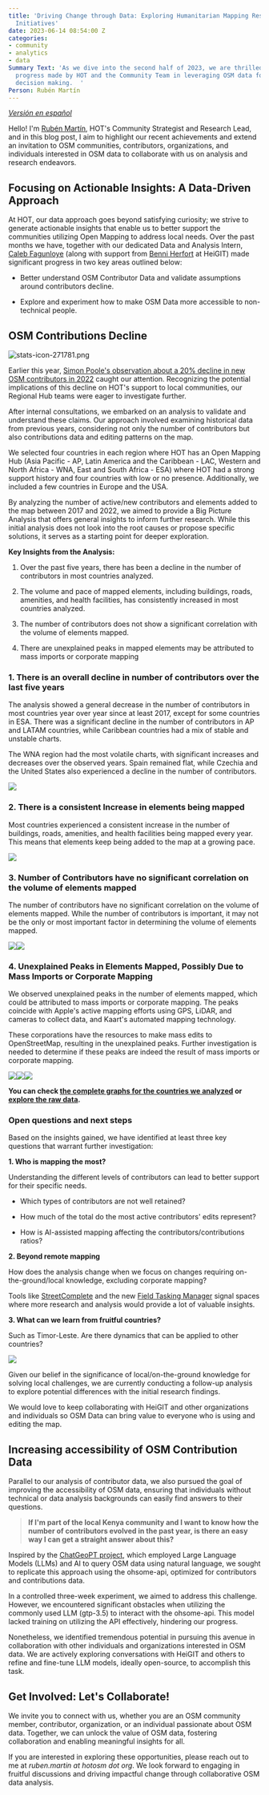 ```yaml
---
title: 'Driving Change through Data: Exploring Humanitarian Mapping Research and Analysis
  Initiatives'
date: 2023-06-14 08:54:00 Z
categories:
- community
- analytics
- data
Summary Text: 'As we dive into the second half of 2023, we are thrilled to share the
  progress made by HOT and the Community Team in leveraging OSM data for informed
  decision making.  '
Person: Rubén Martín
---
```


*[Versión en español](https://www.hotosm.org/updates/impulsando-el-cambio-a-traves-de-los-datos-explorando-las-iniciativas-de-investigacion-y-analisis-en-mapeo-humanitario/)*

Hello! I'm [Rubén Martín](https://www.hotosm.org/people/ruben-martin/), HOT's Community Strategist and Research Lead, and in this blog post, I aim to highlight our recent achievements and extend an invitation to OSM communities, contributors, organizations, and individuals interested in OSM data to collaborate with us on analysis and research endeavors.

## Focusing on Actionable Insights: A Data-Driven Approach

At HOT, our data approach goes beyond satisfying curiosity; we strive to generate actionable insights that enable us to better support the communities utilizing Open Mapping to address local needs. Over the past months we have, together with our dedicated Data and Analysis Intern, [Caleb Fagunloye](https://www.linkedin.com/in/olamiposi-fagunloye-264a2578/) (along with support from [Benni Herfort](https://www.geog.uni-heidelberg.de/gis/herfort.html) at HeiGIT) made significant progress in two key areas outlined below:

* Better understand OSM Contributor Data and validate assumptions around contributors decline.

* Explore and experiment how to make OSM Data more accessible to non-technical people.

## OSM Contributions Decline

![stats-icon-271781.png](https://cdn.hotosm.org/website/stats-icon-271781.png)

Earlier this year, [Simon Poole's observation about a 20% decline in new OSM contributors in 2022](https://www.openstreetmap.org/user/SimonPoole/diary/400701) caught our attention. Recognizing the potential implications of this decline on HOT's support to local communities, our Regional Hub teams were eager to investigate further.

After internal consultations, we embarked on an analysis to validate and understand these claims. Our approach involved examining historical data from previous years, considering not only the number of contributors but also contributions data and editing patterns on the map.

We selected four countries in each region where HOT has an Open Mapping Hub (Asia Pacific - AP, Latin America and the Caribbean - LAC, Western and North Africa - WNA, East and South Africa - ESA) where HOT had a strong support history and four countries with low or no presence. Additionally, we included a few countries in Europe and the USA.

By analyzing the number of active/new contributors and elements added to the map between 2017 and 2022, we aimed to provide a Big Picture Analysis that offers general insights to inform further research. While this initial analysis does not look into the root causes or propose specific solutions, it serves as a starting point for deeper exploration.

**Key Insights from the Analysis:**

1. Over the past five years, there has been a decline in the number of contributors in most countries analyzed.

2. The volume and pace of mapped elements, including buildings, roads, amenities, and health facilities, has consistently increased in most countries analyzed.

3. The number of contributors does not show a significant correlation with the volume of elements mapped.

4. There are unexplained peaks in mapped elements may be attributed to mass imports or corporate mapping

### 1. There is an overall decline in number of contributors over the last five years

The analysis showed a general decrease in the number of contributors in most countries year over year since at least 2017, except for some countries in ESA. There was a significant decline in the number of contributors in AP and LATAM countries, while Caribbean countries had a mix of stable and unstable charts.

The WNA region had the most volatile charts, with significant increases and decreases over the observed years. Spain remained flat, while Czechia and the United States also experienced a decline in the number of contributors.

![](https://lh3.googleusercontent.com/GAOwe7bBm-e8ijZKyKhT31EPmqO23SWQvXHO9861RjQdlLv9tu0M1UoRmvmBTGA7UZCvIRCBzy7WdwlmSbfcyRj8_HhQuglZIJvrBZJLzb_mpYav6wFgRCp56XixtaBHR0hAjoDUpLZNGJ59A2Ju4hE)

### 2. There is a consistent Increase in elements being mapped

Most countries experienced a consistent increase in the number of buildings, roads, amenities, and health facilities being mapped every year. This means that elements keep being added to the map at a growing pace.

![](https://lh6.googleusercontent.com/XiTr48GYcT4cnw9D7f7OtsHh6ujY5KXLrjKrYg5YKdH2MnScoMeBaXs37xYLxymflwQnlwqzCk5tFousex--nK79p12nkc92JElgyMgQmqiA-_PLCdLSnPUbljmYUH5tP0u7JisZquoyiRnnO3S35GY)

### 3. Number of Contributors have no significant correlation on the volume of elements mapped

The number of contributors have no significant correlation on the volume of elements mapped. While the number of contributors is important, it may not be the only or most important factor in determining the volume of elements mapped.

![](https://lh4.googleusercontent.com/GD2bVAr6IAAFnG2qdxduhXa2zjLegfIFTeGkIR8KrAw2kpLXhDbPpUsYlHHV6GKVmVhIbVZHOWfLEQW3rJsxsq6mtXGoZ_xHEliGgR6Pry_I7Hb8hbVuuXF1uMbP1eIV6LEq0v1-7dOZnau_nbfWDm4)![](https://lh4.googleusercontent.com/PZH9oII-7kXLTvpykkKD9Uv3wypRhhn0iyM5rF-HsmZ3ytSpM2abTfYnOTnj-cP6rTB1fpY6ZtmgHSPTegcbgqfNDJrVQp2nCQxeuy53R3klwvUZMa-bNIWh7nEaY7duR8eLXUCySkDDTFKKWze8N1k)

### 4. Unexplained Peaks in Elements Mapped, Possibly Due to Mass Imports or Corporate Mapping

We observed unexplained peaks in the number of elements mapped, which could be attributed to mass imports or corporate mapping. The peaks coincide with Apple's active mapping efforts using GPS, LiDAR, and cameras to collect data, and Kaart's automated mapping technology.

These corporations have the resources to make mass edits to OpenStreetMap, resulting in the unexplained peaks. Further investigation is needed to determine if these peaks are indeed the result of mass imports or corporate mapping.

![](https://lh3.googleusercontent.com/k6Bu4PVsamxCAoGRooqh93MTP_3HuCl9pEBM9-3HiFvMK3XnzzwFWU5uesH1h6UenwKUAu12UVp6BIzOMFPDNf1s7CfzrY6pOXmYYRMWL4c9Fy7LSgEFb-AqvKQ1t-myM7rphezpNAJ2rWkoFFC1nRk)![](https://lh6.googleusercontent.com/YyfbfFkuhNlkY6ZKenn5iiqgbotX1Qx_JzHA2aknmIcEXzJIwAeOQMsgKYBCvFMA6Bcla6B48b-zdJLGZK3xa4K4DOutLcWVtg4LguBOUzWy9v1QbMYLAa5F9rF07YT1vzc8Im67Yqfv4WnFBP5V0xs)![](https://lh4.googleusercontent.com/eznEEam3brgJCxGQXFW_xUM5nHX9ejatGzrEcWomioUvf5u2RFUcCjRV74UanHJNjgFDOx7UIDQfQqa_uTA8QSC9nWoQH2c4BVZO74cyKZB7vsD4cDyI9Iu_Ne0Ztxd-udlSQVES0559etE2KfU6MaM)

**You can check [the complete graphs for the countries we analyzed](https://docs.google.com/spreadsheets/d/e/2PACX-1vS73csCKJq50r-55uQT1EvYl8yQbITM0LzGHjobrJw1KCbkTaDhmZ0R5xAu0p9jpoj6LxRDJH8H2jEB/pubhtml?gid=676631942&single=true) or [explore the raw data](https://docs.google.com/spreadsheets/d/e/2PACX-1vS73csCKJq50r-55uQT1EvYl8yQbITM0LzGHjobrJw1KCbkTaDhmZ0R5xAu0p9jpoj6LxRDJH8H2jEB/pubhtml#).**

### Open questions and next steps

Based on the insights gained, we have identified at least three key questions that warrant further investigation:

**1. Who is mapping the most?**

Understanding the different levels of contributors can lead to better support for their specific needs.

* Which types of contributors are not well retained?

* How much of the total do the most active contributors' edits represent?

* How is AI-assisted mapping affecting the contributors/contributions ratios?

**2. Beyond remote mapping**

How does the analysis change when we focus on changes requiring on-the-ground/local knowledge, excluding corporate mapping?

Tools like [StreetComplete](https://streetcomplete.app/) and the new [Field Tasking Manager](https://www.hotosm.org/updates/field-mapping-is-the-future-a-tasking-manager-workflow-using-odk/) signal spaces where more research and analysis would provide a lot of valuable insights.

**3. What can we learn from fruitful countries?**

Such as Timor-Leste. Are there dynamics that can be applied to other countries?

![](https://lh3.googleusercontent.com/MPhGG7bNDNtQS-bGeftO3IwG4IKO9lDLBPeGPwaXvDCdwen99ibb1ntYchzFJ-a8Hl7ufAvjmWZOdhAwAYZcJKqGBQM0QckJAFfsf4NccwsNKHMj2G32-m6L68tF15Y3zRpnv2AlMWo5jAfxxoEwraw)

Given our belief in the significance of local/on-the-ground knowledge for solving local challenges, we are currently conducting a follow-up analysis to explore potential differences with the initial research findings.

We would love to keep collaborating with HeiGIT and other organizations and individuals so OSM Data can bring value to everyone who is using and editing the map.

## Increasing accessibility of OSM Contribution Data

Parallel to our analysis of contributor data, we also pursued the goal of improving the accessibility of OSM data, ensuring that individuals without technical or data analysis backgrounds can easily find answers to their questions.

> **If I'm part of the local Kenya community and I want to know how the number of contributors evolved in the past year, is there an easy way I can get a straight answer about this?**

Inspired by the [ChatGeoPT project](https://github.com/earth-genome/ChatGeoPT), which employed Large Language Models (LLMs) and AI to query OSM data using natural language, we sought to replicate this approach using the ohsome-api, optimized for contributors and contributions data.

In a controlled three-week experiment, we aimed to address this challenge. However, we encountered significant obstacles when utilizing the commonly used LLM (gtp-3.5) to interact with the ohsome-api. This model lacked training on utilizing the API effectively, hindering our progress.

Nonetheless, we identified tremendous potential in pursuing this avenue in collaboration with other individuals and organizations interested in OSM data. We are actively exploring conversations with HeiGIT and others to refine and fine-tune LLM models, ideally open-source, to accomplish this task.

## Get Involved: Let's Collaborate!

We invite you to connect with us, whether you are an OSM community member, contributor, organization, or an individual passionate about OSM data. Together, we can unlock the value of OSM data, fostering collaboration and enabling meaningful insights for all.

If you are interested in exploring these opportunities, please reach out to me at *ruben.martin at hotosm dot org*. We look forward to engaging in fruitful discussions and driving impactful change through collaborative OSM data analysis.